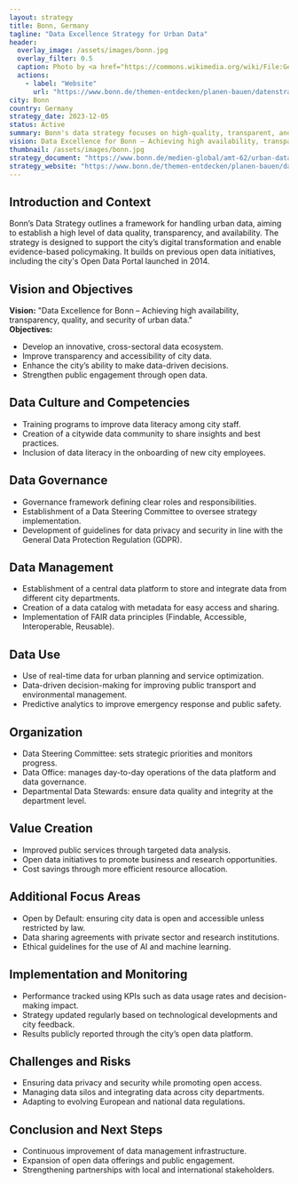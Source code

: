 ```yaml
---
layout: strategy
title: Bonn, Germany
tagline: "Data Excellence Strategy for Urban Data"
header:
  overlay_image: /assets/images/bonn.jpg
  overlay_filter: 0.5
  caption: Photo by <a href="https://commons.wikimedia.org/wiki/File:General_view_over_bonn_(cropped).jpg" target="_blank">Matthias Zepper</a>, <a href="https://creativecommons.org/licenses/by-sa/3.0" target="_blank">CC BY-SA 3.0</a>, via Wikimedia Commons 
  actions:
    - label: "Website"
      url: "https://www.bonn.de/themen-entdecken/planen-bauen/datenstrategie-urbaner-daten.php"
city: Bonn
country: Germany
strategy_date: 2023-12-05
status: Active
summary: Bonn's data strategy focuses on high-quality, transparent, and secure management of urban data to improve decision-making and public services.
vision: Data Excellence for Bonn – Achieving high availability, transparency, quality, and security of urban data.
thumbnail: /assets/images/bonn.jpg
strategy_document: "https://www.bonn.de/medien-global/amt-62/urban-data-management/2024-04-25_Datenstrategie-udr_Version1.0.pdf"
strategy_website: "https://www.bonn.de/themen-entdecken/planen-bauen/datenstrategie-urbaner-daten.php"
---
```


## Introduction and Context
Bonn’s Data Strategy outlines a framework for handling urban data, aiming to establish a high level of data quality, transparency, and availability. The strategy is designed to support the city’s digital transformation and enable evidence-based policymaking. It builds on previous open data initiatives, including the city's Open Data Portal launched in 2014.

## Vision and Objectives
**Vision:** "Data Excellence for Bonn – Achieving high availability, transparency, quality, and security of urban data."  
**Objectives:**  
- Develop an innovative, cross-sectoral data ecosystem.  
- Improve transparency and accessibility of city data.  
- Enhance the city’s ability to make data-driven decisions.  
- Strengthen public engagement through open data.  

## Data Culture and Competencies
- Training programs to improve data literacy among city staff.  
- Creation of a citywide data community to share insights and best practices.  
- Inclusion of data literacy in the onboarding of new city employees.  

## Data Governance
- Governance framework defining clear roles and responsibilities.  
- Establishment of a Data Steering Committee to oversee strategy implementation.  
- Development of guidelines for data privacy and security in line with the General Data Protection Regulation (GDPR).  

## Data Management
- Establishment of a central data platform to store and integrate data from different city departments.  
- Creation of a data catalog with metadata for easy access and sharing.  
- Implementation of FAIR data principles (Findable, Accessible, Interoperable, Reusable).  

## Data Use
- Use of real-time data for urban planning and service optimization.  
- Data-driven decision-making for improving public transport and environmental management.  
- Predictive analytics to improve emergency response and public safety.  

## Organization
- Data Steering Committee: sets strategic priorities and monitors progress.  
- Data Office: manages day-to-day operations of the data platform and data governance.  
- Departmental Data Stewards: ensure data quality and integrity at the department level.  

## Value Creation
- Improved public services through targeted data analysis.  
- Open data initiatives to promote business and research opportunities.  
- Cost savings through more efficient resource allocation.  

## Additional Focus Areas
- Open by Default: ensuring city data is open and accessible unless restricted by law.  
- Data sharing agreements with private sector and research institutions.  
- Ethical guidelines for the use of AI and machine learning.  

## Implementation and Monitoring
- Performance tracked using KPIs such as data usage rates and decision-making impact.  
- Strategy updated regularly based on technological developments and city feedback.  
- Results publicly reported through the city’s open data platform.  

## Challenges and Risks
- Ensuring data privacy and security while promoting open access.  
- Managing data silos and integrating data across city departments.  
- Adapting to evolving European and national data regulations.  

## Conclusion and Next Steps
- Continuous improvement of data management infrastructure.  
- Expansion of open data offerings and public engagement.  
- Strengthening partnerships with local and international stakeholders.  
